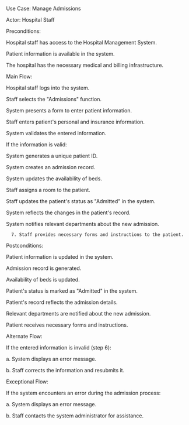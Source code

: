 Use Case: Manage Admissions

Actor: Hospital Staff

Preconditions:

Hospital staff has access to the Hospital Management System.

Patient information is available in the system.

The hospital has the necessary medical and billing infrastructure.

Main Flow:

Hospital staff logs into the system.

Staff selects the "Admissions" function.

System presents a form to enter patient information.

Staff enters patient's personal and insurance information.

System validates the entered information.

If the information is valid:

System generates a unique patient ID.

System creates an admission record.

System updates the availability of beds.

Staff assigns a room to the patient.

Staff updates the patient's status as "Admitted" in the system.

System reflects the changes in the patient's record.

System notifies relevant departments about the new admission.

      7. Staff provides necessary forms and instructions to the patient.


Postconditions:

Patient information is updated in the system.

Admission record is generated.

Availability of beds is updated.

Patient's status is marked as "Admitted" in the system.

Patient's record reflects the admission details.

Relevant departments are notified about the new admission.

Patient receives necessary forms and instructions.

Alternate Flow:

If the entered information is invalid (step 6):

a. System displays an error message.

b. Staff corrects the information and resubmits it.

Exceptional Flow:


If the system encounters an error during the admission process:

a. System displays an error message.

b. Staff contacts the system administrator for assistance.



